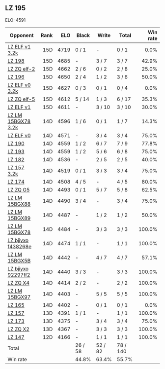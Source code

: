 ## LZ 195 ##

ELO: 4591

Opponent | Rank | ELO | Black | Write | Total | Win rate
---------|-----:|----:|-------|-------|-------|-------:
[LZ ELF v1 3.2k](LZ%20ELF%20v1%203.2k.md) | 15D | 4719 | 0 / 1 | - | 0 / 1 | 0.0%
[LZ 198](LZ%20198.md) | 15D | 4685 | - | 3 / 7 | 3 / 7 | 42.9%
[LZ ZQ elf-2](LZ%20ZQ%20elf-2.md) | 15D | 4662 | 2 / 6 | 0 / 2 | 2 / 8 | 25.0%
[LZ 196](LZ%20196.md) | 15D | 4650 | 2 / 4 | 1 / 2 | 3 / 6 | 50.0%
[LZ ELF v0 3.2k](LZ%20ELF%20v0%203.2k.md) | 15D | 4627 | 0 / 3 | 0 / 1 | 0 / 4 | 0.0%
[LZ ZQ elf-5](LZ%20ZQ%20elf-5.md) | 15D | 4612 | 5 / 14 | 1 / 3 | 6 / 17 | 35.3%
[LZ ELF v1](LZ%20ELF%20v1.md) | 15D | 4611 | - | 3 / 10 | 3 / 10 | 30.0%
[LZ LM 15BGX78 3.2k](LZ%20LM%2015BGX78%203.2k.md) | 14D | 4596 | 1 / 6 | 0 / 1 | 1 / 7 | 14.3%
[LZ ELF v0](LZ%20ELF%20v0.md) | 14D | 4571 | - | 3 / 4 | 3 / 4 | 75.0%
[LZ 190](LZ%20190.md) | 14D | 4559 | 1 / 2 | 6 / 7 | 7 / 9 | 77.8%
[LZ 193](LZ%20193.md) | 14D | 4559 | 1 / 2 | 5 / 6 | 6 / 8 | 75.0%
[LZ 182](LZ%20182.md) | 14D | 4536 | - | 2 / 5 | 2 / 5 | 40.0%
[LZ 157 3.2k](LZ%20157%203.2k.md) | 14D | 4519 | 0 / 1 | 3 / 3 | 3 / 4 | 75.0%
[LZ 174](LZ%20174.md) | 14D | 4508 | 4 / 5 | - | 4 / 5 | 80.0%
[LZ ZQ G5](LZ%20ZQ%20G5.md) | 14D | 4493 | 0 / 1 | 5 / 7 | 5 / 8 | 62.5%
[LZ LM 15BGX88](LZ%20LM%2015BGX88.md) | 14D | 4490 | 3 / 4 | - | 3 / 4 | 75.0%
[LZ LM 15BGX89](LZ%20LM%2015BGX89.md) | 14D | 4487 | - | 1 / 2 | 1 / 2 | 50.0%
[LZ LM 15BGX78](LZ%20LM%2015BGX78.md) | 14D | 4484 | - | 3 / 3 | 3 / 3 | 100.0%
[LZ bjiyxo f438268e](LZ%20bjiyxo%20f438268e.md) | 14D | 4474 | 1 / 1 | - | 1 / 1 | 100.0%
[LZ LM 15BGX5B](LZ%20LM%2015BGX5B.md) | 14D | 4442 | - | 4 / 7 | 4 / 7 | 57.1%
[LZ bjiyxo 92297ff2](LZ%20bjiyxo%2092297ff2.md) | 14D | 4440 | 3 / 3 | - | 3 / 3 | 100.0%
[LZ ZQ X4](LZ%20ZQ%20X4.md) | 14D | 4414 | 2 / 2 | - | 2 / 2 | 100.0%
[LZ LM 15BGX97](LZ%20LM%2015BGX97.md) | 14D | 4403 | - | 5 / 5 | 5 / 5 | 100.0%
[LZ 165](LZ%20165.md) | 14D | 4402 | - | 0 / 1 | 0 / 1 | 0.0%
[LZ 157](LZ%20157.md) | 13D | 4391 | 1 / 1 | - | 1 / 1 | 100.0%
[LZ 173](LZ%20173.md) | 13D | 4375 | - | 3 / 4 | 3 / 4 | 75.0%
[LZ ZQ X2](LZ%20ZQ%20X2.md) | 13D | 4367 | - | 3 / 3 | 3 / 3 | 100.0%
[LZ 147](LZ%20147.md) | 12D | 4166 | - | 1 / 1 | 1 / 1 | 100.0%
Total | | | 26 / 58 | 52 / 82 | 78 / 140 | 
Win rate| | | 44.8% | 63.4% | 55.7% | 
